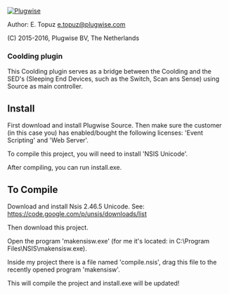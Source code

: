 [![Plugwise](https://www.plugwise.com/skin/frontend/base/default/images/plugwise-logo.png)](https://www.plugwise.com)

Author: E. Topuz <e.topuz@plugwise.com>

(C) 2015-2016, Plugwise BV, The Netherlands

### Coolding plugin

This Coolding plugin serves as a bridge between the Coolding and the SED's (Sleeping End Devices, such as the Switch, Scan ans Sense) using Source as main controller.

## Install

First download and install Plugwise Source. Then make sure the customer (in this case you) has enabled/bought the following licenses: 'Event Scripting' and 'Web Server'.

To compile this project, you will need to install 'NSIS Unicode'.

After compiling, you can run install.exe.

## To Compile

Download and install Nsis 2.46.5 Unicode. See: https://code.google.com/p/unsis/downloads/list

Then download this project.

Open the program 'makensisw.exe' (for me it's located: in C:\Program Files\NSIS\makensisw.exe).

Inside my project there is a file named 'compile.nsis', drag this file to the recently opened program 'makensisw'.

This will compile the project and install.exe will be updated!